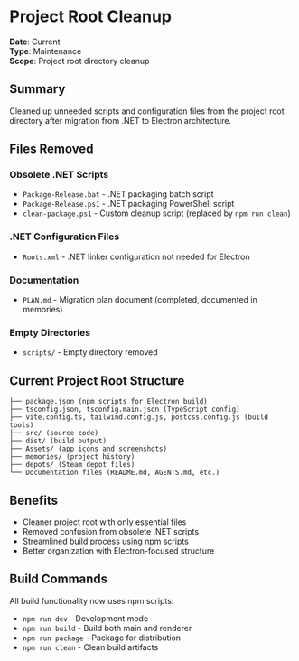 # Project Root Cleanup

**Date**: Current  
**Type**: Maintenance  
**Scope**: Project root directory cleanup

## Summary
Cleaned up unneeded scripts and configuration files from the project root directory after migration from .NET to Electron architecture.

## Files Removed

### Obsolete .NET Scripts
- `Package-Release.bat` - .NET packaging batch script
- `Package-Release.ps1` - .NET packaging PowerShell script
- `clean-package.ps1` - Custom cleanup script (replaced by `npm run clean`)

### .NET Configuration Files
- `Roots.xml` - .NET linker configuration not needed for Electron

### Documentation
- `PLAN.md` - Migration plan document (completed, documented in memories)

### Empty Directories
- `scripts/` - Empty directory removed

## Current Project Root Structure
```
├── package.json (npm scripts for Electron build)
├── tsconfig.json, tsconfig.main.json (TypeScript config)
├── vite.config.ts, tailwind.config.js, postcss.config.js (build tools)
├── src/ (source code)
├── dist/ (build output)
├── Assets/ (app icons and screenshots)
├── memories/ (project history)
├── depots/ (Steam depot files)
└── Documentation files (README.md, AGENTS.md, etc.)
```

## Benefits
- Cleaner project root with only essential files
- Removed confusion from obsolete .NET scripts
- Streamlined build process using npm scripts
- Better organization with Electron-focused structure

## Build Commands
All build functionality now uses npm scripts:
- `npm run dev` - Development mode
- `npm run build` - Build both main and renderer
- `npm run package` - Package for distribution
- `npm run clean` - Clean build artifacts
